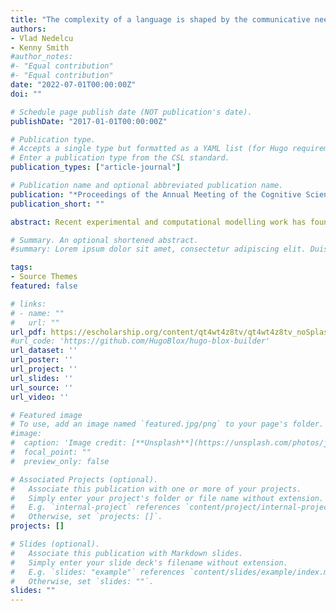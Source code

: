 ```yaml
---
title: "The complexity of a language is shaped by the communicative needs of its users and by the hierarchical nature of their social inferences"
authors:
- Vlad Nedelcu
- Kenny Smith
#author_notes:
#- "Equal contribution"
#- "Equal contribution"
date: "2022-07-01T00:00:00Z"
doi: ""

# Schedule page publish date (NOT publication's date).
publishDate: "2017-01-01T00:00:00Z"

# Publication type.
# Accepts a single type but formatted as a YAML list (for Hugo requirements).
# Enter a publication type from the CSL standard.
publication_types: ["article-journal"]

# Publication name and optional abbreviated publication name.
publication: "*Proceedings of the Annual Meeting of the Cognitive Science Society, 44*"
publication_short: ""

abstract: Recent experimental and computational modelling work has found that languages are shaped by the referential context in which they operate. Wray & Grace (2007) argue that even compositionality, traditionally regarded as a universal and fundamental feature of human languages, may have only culturally evolved in response to changing social contexts. But how can the referential contexts of individual interactions come to shape the level of compositionality in the language of an entire community? To explore this question, we propose an iterated hierarchical Bayesian model that shows how partner-specific linguistic innovations can be generalized as community-wide features via a context-sensitive pathway. Our simulations show that the degree of compositionality that evolves in the language of a community depends on the communicative needs of its members, but also on the degree of user uncertainty over the nature of those needs, and on the level of heterogeneity in the community's needs.

# Summary. An optional shortened abstract.
#summary: Lorem ipsum dolor sit amet, consectetur adipiscing elit. Duis posuere tellus ac convallis placerat. Proin tincidunt #magna sed ex sollicitudin condimentum.

tags:
- Source Themes
featured: false

# links:
# - name: ""
#   url: ""
url_pdf: https://escholarship.org/content/qt4wt4z8tv/qt4wt4z8tv_noSplash_61732295190bb3f88ba6cd4f18e6f5ee.pdf
#url_code: 'https://github.com/HugoBlox/hugo-blox-builder'
url_dataset: ''
url_poster: ''
url_project: ''
url_slides: ''
url_source: ''
url_video: ''

# Featured image
# To use, add an image named `featured.jpg/png` to your page's folder. 
#image:
#  caption: 'Image credit: [**Unsplash**](https://unsplash.com/photos/jdD8gXaTZsc)'
#  focal_point: ""
#  preview_only: false

# Associated Projects (optional).
#   Associate this publication with one or more of your projects.
#   Simply enter your project's folder or file name without extension.
#   E.g. `internal-project` references `content/project/internal-project/index.md`.
#   Otherwise, set `projects: []`.
projects: []

# Slides (optional).
#   Associate this publication with Markdown slides.
#   Simply enter your slide deck's filename without extension.
#   E.g. `slides: "example"` references `content/slides/example/index.md`.
#   Otherwise, set `slides: ""`.
slides: ""
---
```

